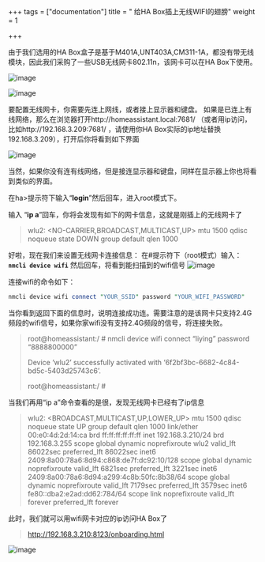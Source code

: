 +++
tags = ["documentation"]
title = " 给HA Box插上无线WIFI的翅膀"
weight = 1

+++

由于我们选用的HA Box盒子是基于M401A,UNT403A,CM311-1A，都没有带无线模块，因此我们采购了一些USB无线网卡802.11n，该网卡可以在HA Box下使用。

![image](https://www.ha-box.xyz/uploads/default/original/1X/f45429c03828801ccbd43f1dc3a847c7b7ff2fac.jpeg)





![image](https://www.ha-box.xyz/uploads/default/original/1X/71942a02d4e244aea0a832152b7a297e4b7e8c4a.jpeg)



要配置无线网卡，你需要先连上网线，或者接上显示器和键盘。
如果是已连上有线网络，那么在浏览器打开http://homeassistant.local:7681/ （或者用ip访问，比如http://192.168.3.209:7681/ ，请使用你HA Box实际的ip地址替换192.168.3.209），打开后你将看到如下界面

![image](https://www.ha-box.xyz/uploads/default/optimized/1X/80151f8634398af9174d5c9dee81e241ef822a68_2_690x310.jpeg)





当然，如果你没有连有线网络，但是接连显示器和键盘，同样在显示器上你也将看到类似的界面。

在ha>提示符下输入“**login**”然后回车，进入root模式下。

输入 “**ip a**”回车，你将会发现有如下的网卡信息，这就是刚插上的无线网卡了

> wlu2: <NO-CARRIER,BROADCAST,MULTICAST,UP> mtu 1500 qdisc noqueue state DOWN group default qlen 1000

好啦，现在我们来设置无线网卡连接信息：
在#提示符下（root模式）输入：
**`nmcli device wifi`**
然后回车，将看到能扫描到的wifi信号
![image](https://www.ha-box.xyz/uploads/default/original/1X/9acd43c46494811129589ab7a0e8e74e7fc38867.jpeg)

连接wifi的命令如下：

```perl
nmcli device wifi connect "YOUR_SSID" password "YOUR_WIFI_PASSWORD"
```

当你看到返回下面的信息时，说明连接成功连。需要注意的是该网卡只支持2.4G频段的wifi信号，如果你家wifi没有支持2.4G频段的信号，将连接失败。

> root@homeassistant:/ # nmcli device wifi connect “liying” password “8888800000”
>
> Device ‘wlu2’ successfully activated with ‘6f2bf3bc-6682-4c84-bd5c-5403d25743c6’.
>
> root@homeassistant:/ #

当我们再用“ip a”命令查看的是很，发现无线网卡已经有了ip信息

> wlu2: <BROADCAST,MULTICAST,UP,LOWER_UP> mtu 1500 qdisc noqueue state UP group default qlen 1000
> link/ether 00:e0:4d:2d:14:ca brd ff:ff:ff:ff:ff:ff
> inet 192.168.3.210/24 brd 192.168.3.255 scope global dynamic noprefixroute wlu2
> valid_lft 86022sec preferred_lft 86022sec
> inet6 2409:8a00:78a6:8d94:c868:de7f:dc92:10/128 scope global dynamic noprefixroute
> valid_lft 6821sec preferred_lft 3221sec
> inet6 2409:8a00:78a6:8d94:a299:4c8b:50fc:8b38/64 scope global dynamic noprefixroute
> valid_lft 7179sec preferred_lft 3579sec
> inet6 fe80::dba2:e2ad:dd62:784/64 scope link noprefixroute
> valid_lft forever preferred_lft forever

此时，我们就可以用wifi网卡对应的ip访问HA Box了

> http://192.168.3.210:8123/onboarding.html



![image](https://www.ha-box.xyz/uploads/default/optimized/1X/e12f5e8e1ebb3fc6d7e9f66a9630f115c7226134_2_596x499.jpeg)

